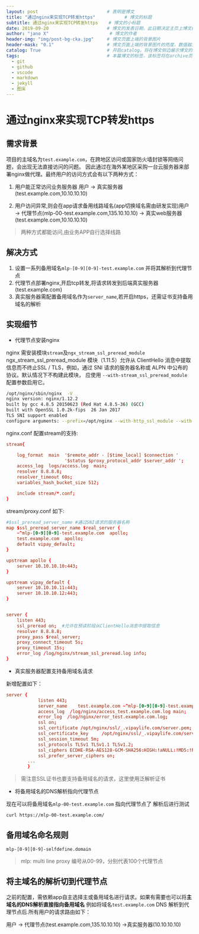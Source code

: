 ```yaml
---  
layout: post                          # 表明是博文  
title: "通过nginx来实现TCP转发https"           # 博文的标题  
subtitle: 通过nginx来实现TCP转发https    # 博文的小标题  
date: 2019-09-20                      # 博文的发表日期，此日期决定主页上博文的先后顺序  
author: "jano X"                       # 博文的作者  
header-img: "img/post-bg-cka.jpg"     # 博文页面上端的背景图片  
header-mask: "0.1"                    # 博文页面上端的背景图片的亮度，数值越大越黑暗  
catalog: True                         # 开启catalog，将在博文侧边展示博文的结构  
tags:                                 # 本篇博文的标签，该标签将在archive页面中对博文进行分类  
  - git  
  - github  
  - vscode  
  - markdown  
  - jekyll  
  - 图床  
---  
```

# 通过nginx来实现TCP转发https
## 需求背景
项目的主域名为`test.example.com`，在跨地区访问或国家防火墙封锁等网络问题，会出现无法直接访问的问题。
因此通过在海外某地区采购一台云服务器来部署nginx做代理。最终用户的访问方式会有以下两种方式：

1. 用户能正常访问业务服务器
用户 -> 真实服务器(test.example.com,10.10.10.10)

2. 用户访问异常,则会在app请求备用线路域名(app切换域名需由研发实现)用户 -> 代理节点(mlp-00-test.example.com,135.10.10.10) -> 真实web服务器(test.example.com,10.10.10.10)

> 两种方式都能访问,由业务APP自行选择线路

## 解决方式
1. 设置一系列备用域名`mlp-[0-9][0-9]-test.example.com` 并将其解析到代理节点
2. 代理节点部署nginx,开启tcp转发,将请求转发到后端真实服务器(test.example.com)
3. 真实服务器需配置备用域名作为`server_name`,若开启https，还需证书支持备用域名的解析

## 实现细节
- 代理节点安装nginx

nginx 需安装模块`stream`及`ngx_stream_ssl_preread_module `ngx_stream_ssl_preread_module 模块（1.11.5）允许从 ClientHello 消息中提取信息而不终止SSL / TLS，例如，通过 SNI 请求的服务器名称或 ALPN 中公布的协议。默认情况下不构建此模块，
应使用 `--with-stream_ssl_preread_module` 配置参数启用它。

```bash
/opt/nginx/sbin/nginx  -V
nginx version: nginx/1.12.2
built by gcc 4.8.5 20150623 (Red Hat 4.8.5-36) (GCC) 
built with OpenSSL 1.0.2k-fips  26 Jan 2017
TLS SNI support enabled
configure arguments: --prefix=/opt/nginx --with-http_ssl_module --with-pcre=/tmp/pcre-8.42 --with-stream --with-stream_ssl_preread_module
```

nginx.conf 配置stream的支持:
```conf
stream{

    log_format  main  '$remote_addr - [$time_local] $connection '
                      '$status $proxy_protocol_addr $server_addr ';
    access_log  logs/access.log  main;
    resolver 8.8.8.8;
    resolver_timeout 60s;
    variables_hash_bucket_size 512;

    include stream/*.conf;
}
```
stream/proxy.conf 如下:
```conf
#$ssl_preread_server_name #通过SNI请求的服务器名称
map $ssl_preread_server_name $real_server {
    ~^mlp-[0-9][0-9]-test.example.com  apollo;
    test.example.com  apollo;
    default vipay_default;
}

upstream apollo {
    server 10.10.10.10:443;
}

upstream vipay_default {
    server 10.10.10.11:443;
    server 10.10.10.12:443;
}


server {
    listen 443;
    ssl_preread on;  #允许在预读阶段从ClientHello消息中提取信息
    resolver 8.8.8.8;
    proxy_pass $real_server;
    proxy_connect_timeout 5s;
    proxy_timeout 15s;
    error_log /log/nginx/stream_ssl_preread.log info;
}
```

- 真实服务器配置支持备用域名请求

新增配置如下：
```conf
server {
            listen 443;
            server_name    test.example.com ~^mlp-[0-9][0-9]-test.example.com;
            access_log  /log/nginx/access_test.example.com.log main;
            error_log  /log/nginx/error_test.example.com.log;
            ssl on;
            ssl_certificate /opt/nginx/ssl/_.vipaylife.com/server.pem;
            ssl_certificate_key     /opt/nginx/ssl/_.vipaylife.com/server.key;
            ssl_session_timeout 5m;
            ssl_protocols TLSv1 TLSv1.1 TLSv1.2;
            ssl_ciphers ECDHE-RSA-AES128-GCM-SHA256:HIGH:!aNULL:!MD5:!RC4:!DHE;
            ssl_prefer_server_ciphers on;
		...
	    }
```

> 需注意SSL证书也要支持备用域名的请求，这里使用泛解析证书

- 将备用域名的DNS解析指向代理节点

现在可以将备用域名`mlp-00-test.example.com` 指向代理节点了
解析后进行测试
```bash
curl https://mlp-00-test.example.com/
```

## 备用域名命名规则
```
mlp-[0-9][0-9]-selfdefine.domain 
```
> mlp: multi line proxy 编号从00-99，分别代表100个代理节点

## 将主域名的解析切到代理节点
之前的配置，需依赖app自主选择主或备用域名进行请求。如果有需要也可以将**主域名的DNS解析直接指向备用域名**
例如将域名`test.example.com` DNS 解析到代理节点后.所有用户的请求路由如下：

用户 -> 代理节点(test.example.com,135.10.10.10) ->真实服务器(10.10.10.10)
